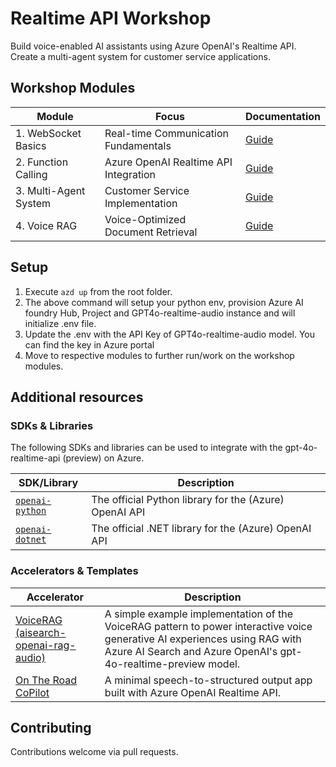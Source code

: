# Realtime API Workshop

Build voice-enabled AI assistants using Azure OpenAI's Realtime API. Create a multi-agent system for customer service applications.

## Workshop Modules

| Module                | Focus                                 | Documentation                                            |
| --------------------- | ------------------------------------- | -------------------------------------------------------- |
| 1. WebSocket Basics   | Real-time Communication Fundamentals  | [Guide](./00-websocket-basics/README.md)                 |
| 2. Function Calling   | Azure OpenAI Realtime API Integration | [Guide](./01-getting-started-function-calling/README.md) |
| 3. Multi-Agent System | Customer Service Implementation       | [Guide](./02-building-multi-agent-system/README.md)      |
| 4. Voice RAG          | Voice-Optimized Document Retrieval    | [Guide](./03-voice-rag/README.md)                        |


## Setup
1. Execute ``azd up`` from the root folder.
2. The above command will setup your python env, provision Azure AI foundry Hub, Project and GPT4o-realtime-audio instance and will initialize .env file.
3. Update the .env with the API Key of GPT4o-realtime-audio model. You can find the key in Azure portal
4. Move to respective modules to further run/work on the workshop modules.


## Additional resources

### SDKs & Libraries

The following SDKs and libraries can be used to integrate with the gpt-4o-realtime-api (preview) on Azure.

| SDK/Library                                                | Description                                            |
| ---------------------------------------------------------- | ------------------------------------------------------ |
| [`openai-python`](https://github.com/openai/openai-python) | The official Python library for the (Azure) OpenAI API |
| [`openai-dotnet`](https://github.com/openai/openai-dotnet) | The official .NET library for the (Azure) OpenAI API   |

### Accelerators & Templates

| Accelerator                                                                                        | Description                                                                                                                                                                                   |
| -------------------------------------------------------------------------------------------------- | --------------------------------------------------------------------------------------------------------------------------------------------------------------------------------------------- |
| [VoiceRAG (aisearch-openai-rag-audio)](https://github.com/Azure-Samples/aisearch-openai-rag-audio) | A simple example implementation of the VoiceRAG pattern to power interactive voice generative AI experiences using RAG with Azure AI Search and Azure OpenAI's gpt-4o-realtime-preview model. |
| [On The Road CoPilot](https://github.com/Azure-Samples/on-the-road-copilot)                        | A minimal speech-to-structured output app built with Azure OpenAI Realtime API.                                                                                                               |


## Contributing

Contributions welcome via pull requests.